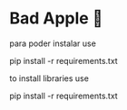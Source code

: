 # Bad Apple :apple:
para poder instalar use

pip install -r requirements.txt

to install libraries use

pip install -r requirements.txt   